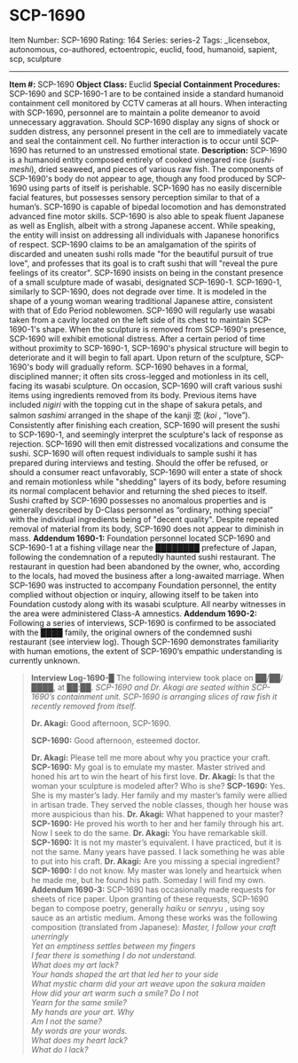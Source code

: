 # SCP-1690
Item Number: SCP-1690
Rating: 164
Series: series-2
Tags: _licensebox, autonomous, co-authored, ectoentropic, euclid, food, humanoid, sapient, scp, sculpture

---

**Item #:** SCP-1690
**Object Class:** Euclid
**Special Containment Procedures:** SCP-1690 and SCP-1690-1 are to be contained inside a standard humanoid containment cell monitored by CCTV cameras at all hours. When interacting with SCP-1690, personnel are to maintain a polite demeanor to avoid unnecessary aggravation. Should SCP-1690 display any signs of shock or sudden distress, any personnel present in the cell are to immediately vacate and seal the containment cell. No further interaction is to occur until SCP-1690 has returned to an unstressed emotional state.
**Description:** SCP-1690 is a humanoid entity composed entirely of cooked vinegared rice (_sushi-meshi_), dried seaweed, and pieces of various raw fish. The components of SCP-1690's body do not appear to age, though any food produced by SCP-1690 using parts of itself is perishable. SCP-1690 has no easily discernible facial features, but possesses sensory perception similar to that of a human’s. SCP-1690 is capable of bipedal locomotion and has demonstrated advanced fine motor skills. SCP-1690 is also able to speak fluent Japanese as well as English, albeit with a strong Japanese accent. While speaking, the entity will insist on addressing all individuals with Japanese honorifics of respect.
SCP-1690 claims to be an amalgamation of the spirits of discarded and uneaten sushi rolls made "for the beautiful pursuit of true love", and professes that its goal is to craft sushi that will "reveal the pure feelings of its creator". SCP-1690 insists on being in the constant presence of a small sculpture made of wasabi, designated SCP-1690-1. SCP-1690-1, similarly to SCP-1690, does not degrade over time. It is modeled in the shape of a young woman wearing traditional Japanese attire, consistent with that of Edo Period noblewomen. SCP-1690 will regularly use wasabi taken from a cavity located on the left side of its chest to maintain SCP-1690-1's shape. When the sculpture is removed from SCP-1690's presence, SCP-1690 will exhibit emotional distress. After a certain period of time without proximity to SCP-1690-1, SCP-1690's physical structure will begin to deteriorate and it will begin to fall apart. Upon return of the sculpture, SCP-1690's body will gradually reform.
SCP-1690 behaves in a formal, disciplined manner; it often sits cross-legged and motionless in its cell, facing its wasabi sculpture. On occasion, SCP-1690 will craft various sushi items using ingredients removed from its body. Previous items have included _nigiri_ with the topping cut in the shape of sakura petals, and salmon _sashimi_ arranged in the shape of the kanji 恋 (_koi_ , “love”). Consistently after finishing each creation, SCP-1690 will present the sushi to SCP-1690-1, and seemingly interpret the sculpture's lack of response as rejection. SCP-1690 will then emit distressed vocalizations and consume the sushi.
SCP-1690 will often request individuals to sample sushi it has prepared during interviews and testing. Should the offer be refused, or should a consumer react unfavorably, SCP-1690 will enter a state of shock and remain motionless while "shedding" layers of its body, before resuming its normal complacent behavior and returning the shed pieces to itself. Sushi crafted by SCP-1690 possesses no anomalous properties and is generally described by D-Class personnel as “ordinary, nothing special” with the individual ingredients being of "decent quality". Despite repeated removal of material from its body, SCP-1690 does not appear to diminish in mass.
**Addendum 1690-1:** Foundation personnel located SCP-1690 and SCP-1690-1 at a fishing village near the ████████ prefecture of Japan, following the condemnation of a reputedly haunted sushi restaurant. The restaurant in question had been abandoned by the owner, who, according to the locals, had moved the business after a long-awaited marriage. When SCP-1690 was instructed to accompany Foundation personnel, the entity complied without objection or inquiry, allowing itself to be taken into Foundation custody along with its wasabi sculpture. All nearby witnesses in the area were administered Class-A amnestics.
**Addendum 1690-2:** Following a series of interviews, SCP-1690 is confirmed to be associated with the ████ family, the original owners of the condemned sushi restaurant (see interview log). Though SCP-1690 demonstrates familiarity with human emotions, the extent of SCP-1690’s empathic understanding is currently unknown.
> **Interview Log-1690-█**
> The following interview took place on ██/██/████, at ██:██.
> _SCP-1690 and Dr. Akagi are seated within SCP-1690’s containment unit. SCP-1690 is arranging slices of raw fish it recently removed from itself._  
>    
>  **Dr. Akagi:** Good afternoon, SCP-1690.  
>    
>  **SCP-1690:** Good afternoon, esteemed doctor.  
>    
>  **Dr. Akagi:** Please tell me more about why you practice your craft.
> **SCP-1690:** My goal is to emulate my master. Master strived and honed his art to win the heart of his first love.
> **Dr. Akagi:** Is that the woman your sculpture is modeled after? Who is she?
> **SCP-1690:** Yes. She is my master’s lady. Her family and my master’s family were allied in artisan trade. They served the noble classes, though her house was more auspicious than his.
> **Dr. Akagi:** What happened to your master?
> **SCP-1690:** He proved his worth to her and her family through his art. Now I seek to do the same.
> **Dr. Akagi:** You have remarkable skill.
> **SCP-1690:** It is not my master’s equivalent. I have practiced, but it is not the same. Many years have passed. I lack something he was able to put into his craft.
> **Dr. Akagi:** Are you missing a special ingredient?
> **SCP-1690:** I do not know. My master was lonely and heartsick when he made me, but he found his path. Someday I will find my own.
**Addendum 1690-3:** SCP-1690 has occasionally made requests for sheets of rice paper. Upon granting of these requests, SCP-1690 began to compose poetry, generally _haiku_ or _senryu_ , using soy sauce as an artistic medium. Among these works was the following composition (translated from Japanese):
> _Master, I follow your craft unerringly_  
>  _Yet an emptiness settles between my fingers_  
>  _I fear there is something I do not understand._  
>  _What does my art lack?_  
>  _Your hands shaped the art that led her to your side_  
>  _What mystic charm did your art weave upon the sakura maiden_  
>  _How did your art warm such a smile? Do I not_  
>  _Yearn for the same smile?_  
>  _My hands are your art. Why_  
>  _Am I not the same?_  
>  _My words are your words._  
>  _What does my heart lack?_  
>  _What do I lack?_